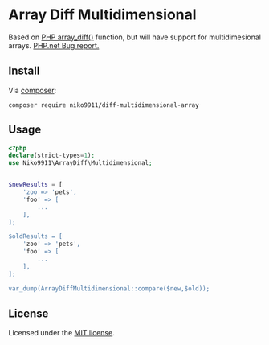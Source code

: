 # Array Diff Multidimensional

Based on [PHP array_diff()](http://php.net/manual/en/function.array-diff.php) 
function, but will have support for multidimesional arrays. 
[PHP.net Bug report.](https://bugs.php.net/bug.php?id=62115)

## Install

Via [composer](http://getcomposer.org):

```shell
composer require niko9911/diff-multidimensional-array
```

## Usage

```php
<?php
declare(strict-types=1);
use Niko9911\ArrayDiff\Multidimensional;


$newResults = [
	'zoo => 'pets',
	'foo' => [
        ...
	],
];

$oldResults = [
	'zoo' => 'pets',
	'foo' => [
        ...
	],
];

var_dump(ArrayDiffMultidimensional::compare($new,$old));
```

## License

Licensed under the [MIT license](http://opensource.org/licenses/MIT).
